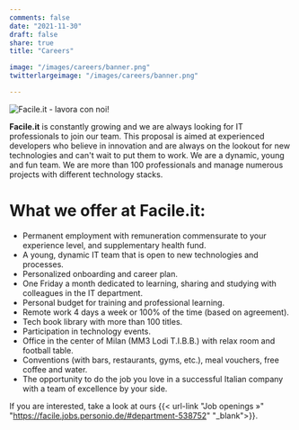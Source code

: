 ```yaml
---
comments: false
date: "2021-11-30"
draft: false
share: true
title: "Careers"

image: "/images/careers/banner.png"
twitterlargeimage: "/images/careers/banner.png"

---
```


![Facile.it - lavora con noi!](/images/careers/banner.png)

**Facile.it** is constantly growing and we are always looking for IT professionals to join our team.
This proposal is aimed at experienced developers who believe in innovation and are always on the lookout for new technologies and can't wait to put them to work. We are a dynamic, young and fun team.
We are more than 100 professionals and manage numerous projects with different technology stacks.

# What we offer at Facile.it:

* Permanent employment with remuneration commensurate to your experience level, and supplementary health fund.
* A young, dynamic IT team that is open to new technologies and processes.
* Personalized onboarding and career plan.
* One Friday a month dedicated to learning, sharing and studying with colleagues in the IT department.
* Personal budget for training and professional learning.
* Remote work 4 days a week or 100% of the time (based on agreement).
* Tech book library with more than 100 titles.
* Participation in technology events.
* Office in the center of Milan (MM3 Lodi T.I.B.B.) with relax room and football table.
* Conventions (with bars, restaurants, gyms, etc.), meal vouchers, free coffee and water.
* The opportunity to do the job you love in a successful Italian company with a team of excellence by your side.

If you are interested, take a look at ours {{< url-link "Job openings »" "https://facile.jobs.personio.de/#department-538752" "_blank">}}.
